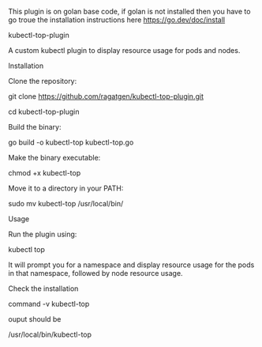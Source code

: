 This plugin is on golan base code, if golan is not installed then you have to go troue the installation instructions here https://go.dev/doc/install


kubectl-top-plugin

A custom kubectl plugin to display resource usage for pods and nodes.

Installation

Clone the repository:

git clone https://github.com/ragatgen/kubectl-top-plugin.git


cd kubectl-top-plugin

Build the binary:

go build -o kubectl-top kubectl-top.go

Make the binary executable:

chmod +x kubectl-top

Move it to a directory in your PATH:

sudo mv kubectl-top /usr/local/bin/

Usage

Run the plugin using:

kubectl top

It will prompt you for a namespace and display resource usage for the pods in that namespace, followed by node resource usage.

Check the installation

command -v kubectl-top

ouput should be 

/usr/local/bin/kubectl-top

